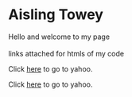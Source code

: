 <h1>Aisling Towey</h1>
<p1>Hello and welcome to my page</p1>
<br></br>
<p2>links attached for htmls of my code</p2>

Click <a href="http://www.yahoo.com">here</a> to go to yahoo.

Click <a href="http://rpubs.com/atowey01/CarManufacturerHTML">here</a> to go to yahoo.
